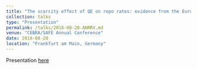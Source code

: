 ```yaml
---
title: "The scarcity effect of QE on repo rates: evidence from the Euro area"
collection: talks
type: "Presentation"
permalink: /talks/2018-08-20-ANRRV.md
venue: "CEBRA/SAFE Annual Conference"
date: 2018-08-20
location: "Frankfurt am Main, Germany"
---
```


Presentation [here](../files/Presentation_CEBRA.pdf)
